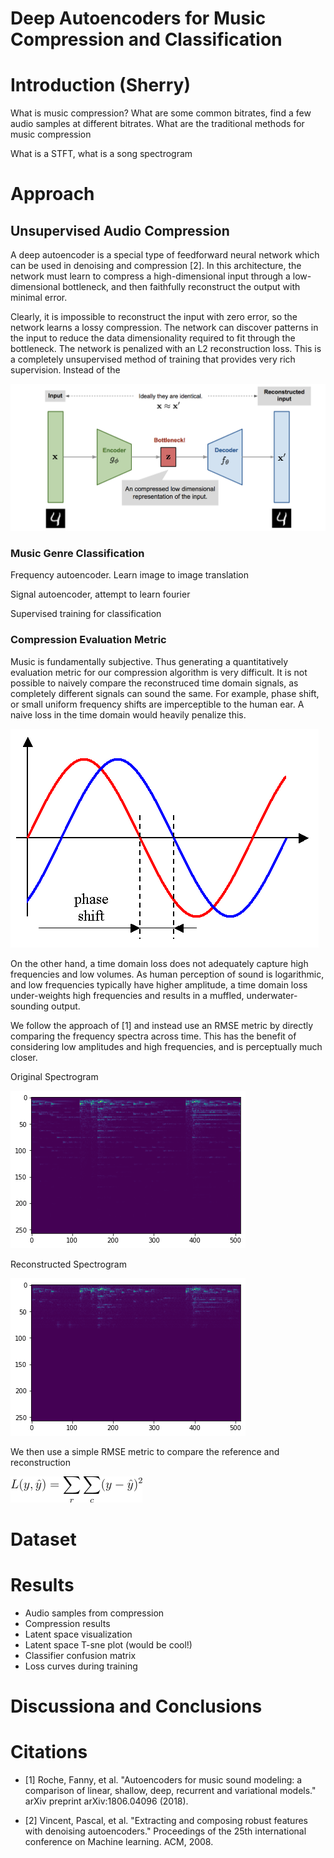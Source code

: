 # Deep Autoencoders for Music Compression and Classification

# Introduction (Sherry)

What is music compression? What are some common bitrates, find a few audio samples at different bitrates. What are the traditional methods for music compression

What is a STFT, what is a song spectrogram


# Approach

## Unsupervised Audio Compression

A deep autoencoder is a special type of feedforward neural network which can be used in denoising and compression [2]. In this architecture, the network must learn to compress a high-dimensional input through a low-dimensional bottleneck, and then faithfully reconstruct the output with minimal error. 

Clearly, it is impossible to reconstruct the input with zero error, so the network learns a lossy compression. The network can discover patterns in the input to reduce the data dimensionality required to fit through the bottleneck. The network is penalized with an L2 reconstruction loss. This is a completely unsupervised method of training that provides very rich supervision. Instead of the 

![Autoencoder](ae.png)



### Music Genre Classification


Frequency autoencoder. Learn image to image translation

Signal autoencoder, attempt to learn fourier 

Supervised training for classification

### Compression Evaluation Metric

Music is fundamentally subjective. Thus generating a quantitatively evaluation metric for our compression algorithm is very difficult. It is not possible to naively compare the reconstruced time domain signals, as completely different signals can sound the same. For example, phase shift, or small uniform frequency shifts are imperceptible to the human ear. A naive loss in the time domain would heavily penalize this.

![Phase Shift](phase_shift.png)

On the other hand, a time domain loss does not adequately capture high frequencies and low volumes. As human perception of sound is logarithmic, and low frequencies typically have higher amplitude, a time domain loss under-weights high frequencies and results in a muffled, underwater-sounding output.

We follow the approach of [1] and instead use an RMSE metric by directly comparing the frequency spectra across time. This has the benefit of considering low amplitudes and high frequencies, and is perceptually much closer.

Original Spectrogram

![Original Spectrogram](original_spect.png)

Reconstructed Spectrogram

![Reconstructed Spectrogram](reconst_spect.png)

We then use a simple RMSE metric to compare the reference and reconstruction

![RMSE Loss](rmse_loss.png)


# Dataset

# Results

- Audio samples from compression
- Compression results
- Latent space visualization
- Latent space T-sne plot (would be cool!)
- Classifier confusion matrix
- Loss curves during training


# Discussiona and Conclusions

# Citations

- [1] Roche, Fanny, et al. "Autoencoders for music sound modeling: a comparison of linear, shallow, deep, recurrent and variational models." arXiv preprint arXiv:1806.04096 (2018).

- [2] Vincent, Pascal, et al. "Extracting and composing robust features with denoising autoencoders." Proceedings of the 25th international conference on Machine learning. ACM, 2008.
